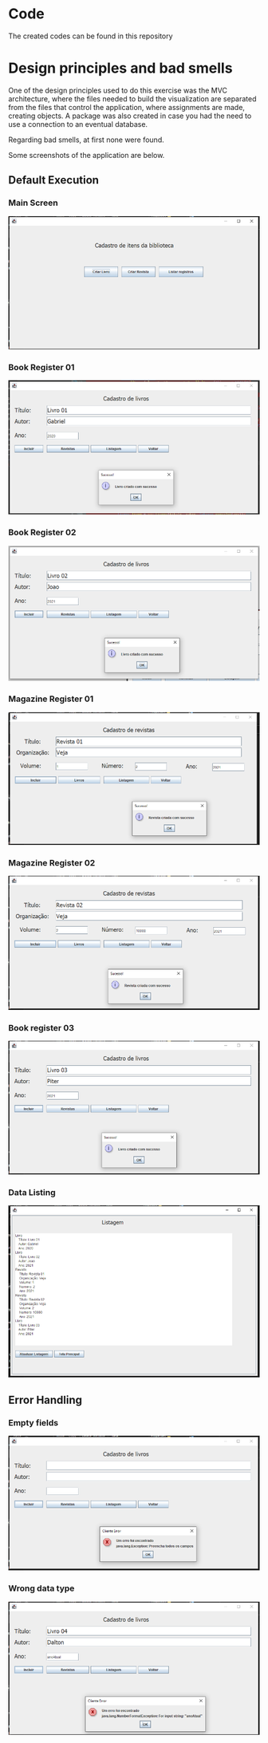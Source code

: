 # Code
The created codes can be found in this repository

# Design principles and bad smells
One of the design principles used to do this exercise was the MVC architecture, where the files needed to build the visualization are separated from the files that control the application, where assignments are made, creating objects. A package was also created in case you had the need to use a connection to an eventual database.  

Regarding bad smells, at first none were found.

Some screenshots of the application are below.

## Default Execution
### Main Screen
![Main Screen](https://raw.githubusercontent.com/gabrielrbernardi/POO2-2021-2/master/pratica01/images/img00.png)
### Book Register 01
![Book Register 1](https://raw.githubusercontent.com/gabrielrbernardi/POO2-2021-2/master/pratica01/images/img01.png)
### Book Register 02
![Book Register 2](https://raw.githubusercontent.com/gabrielrbernardi/POO2-2021-2/master/pratica01/images/img02.png)
### Magazine Register 01
![Magazine Register 1](https://raw.githubusercontent.com/gabrielrbernardi/POO2-2021-2/master/pratica01/images/img03.png)
### Magazine Register 02
![Magazine Register 2](https://raw.githubusercontent.com/gabrielrbernardi/POO2-2021-2/master/pratica01/images/img04.png)
### Book register 03
![Book Register 3](https://raw.githubusercontent.com/gabrielrbernardi/POO2-2021-2/master/pratica01/images/img05.png)
### Data Listing
![Data Listing](https://raw.githubusercontent.com/gabrielrbernardi/POO2-2021-2/master/pratica01/images/img06.png)
## Error Handling
### Empty fields
![Empty Fields](https://raw.githubusercontent.com/gabrielrbernardi/POO2-2021-2/master/pratica01/images/error01.png)
### Wrong data type
![Data Listing](https://raw.githubusercontent.com/gabrielrbernardi/POO2-2021-2/master/pratica01/images/error02.png)

